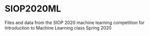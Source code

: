 # SIOP2020ML
Files and data from the SIOP 2020 machine learning competition for Introduction to Machine Learning class Spring 2020

